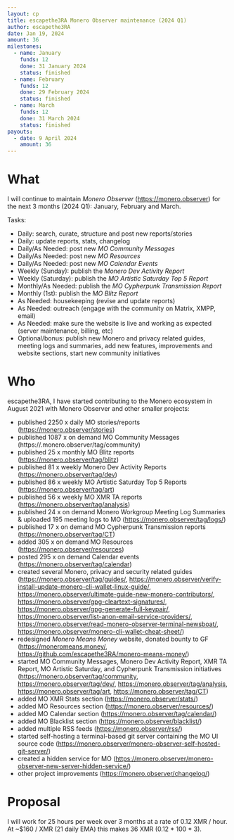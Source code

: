 ```yaml
---
layout: cp
title: escapethe3RA Monero Observer maintenance (2024 Q1)
author: escapethe3RA
date: Jan 19, 2024
amount: 36
milestones:
  - name: January
    funds: 12
    done: 31 January 2024
    status: finished
  - name: February
    funds: 12
    done: 29 February 2024
    status: finished
  - name: March
    funds: 12
    done: 31 March 2024
    status: finished
payouts:
  - date: 9 April 2024
    amount: 36
---
```


# What

I will continue to maintain *Monero Observer* (https://monero.observer) for the next 3 months (2024 Q1): January, February and March.

Tasks:

- Daily: search, curate, structure and post new reports/stories
- Daily: update reports, stats, changelog
- Daily/As Needed: post new *MO Community Messages*
- Daily/As Needed: post new *MO Resources*
- Daily/As Needed: post new *MO Calendar Events*
- Weekly (Sunday): publish the *Monero Dev Activity Report*
- Weekly (Saturday): publish the *MO Artistic Saturday Top 5 Report*
- Monthly/As Needed: publish the *MO Cypherpunk Transmission Report*
- Monthly (1st): publish the *MO Blitz Report*
- As Needed: housekeeping (revise and update reports)
- As Needed: outreach (engage with the community on Matrix, XMPP, email)
- As Needed: make sure the website is live and working as expected (server maintenance, billing, etc)
- Optional/bonus: publish new Monero and privacy related guides, meeting logs and summaries, add new features, improvements and website sections, start new community initiatives

# Who

escapethe3RA, I have started contributing to the Monero ecosystem in August 2021 with Monero Observer and other smaller projects:

- published 2250 x daily MO stories/reports (https://monero.observer/stories)
- published 1087 x on demand MO Community Messages (https://.monero.observer/tag/community)
- published 25 x monthly MO Blitz reports (https://monero.observer/tag/blitz)
- published 81 x weekly Monero Dev Activity Reports (https://monero.observer/tag/dev)
- published 86 x weekly MO Artistic Saturday Top 5 Reports (https://monero.observer/tag/art)
- published 56 x weekly MO XMR TA reports (https://monero.observer/tag/analysis)
- published 24 x on demand Monero Workgroup Meeting Log Summaries & uploaded 195 meeting logs to MO (https://monero.observer/tag/logs/)
- published 17 x on demand MO Cypherpunk Transmission reports (https://monero.observer/tag/CT)
- added 305 x on demand MO Resources (https://monero.observer/resources)
- posted 295 x on demand Calendar events (https://monero.observer/tag/calendar)
- created several Monero, privacy and security related guides (https://monero.observer/tag/guides/, https://monero.observer/verify-install-update-monero-cli-wallet-linux-guide/, https://monero.observer/ultimate-guide-new-monero-contributors/, https://monero.observer/gpg-cleartext-signatures/, https://monero.observer/gpg-generate-full-keypair/, https://monero.observer/list-anon-email-service-providers/, https://monero.observer/read-monero-observer-terminal-newsboat/, https://monero.observer/monero-cli-wallet-cheat-sheet/)
- redesigned *Monero Means Money* website, donated bounty to GF (https://moneromeans.money/, https://github.com/escapethe3RA/monero-means-money/)
- started MO Community Messages, Monero Dev Activity Report, XMR TA Report, MO Artistic Saturday, and Cypherpunk Transmission initiatives (https://monero.observer/tag/community, https://monero.observer/tag/dev/, https://monero.observer/tag/analysis, https://monero.observer/tag/art, https://monero.observer/tag/CT)
- added MO XMR Stats section (https://monero.observer/stats/)
- added MO Resources section (https://monero.observer/resources/)
- added MO Calendar section (https://monero.observer/tag/calendar/)
- added MO Blacklist section (https://monero.observer/blacklist/)
- added multiple RSS feeds (https://monero.observer/rss/)
- started self-hosting a terminal-based git server containing the MO UI source code (https://monero.observer/monero-observer-self-hosted-git-server/)
- created a hidden service for MO (https://monero.observer/monero-observer-new-server-hidden-service/)
- other project improvements (https://monero.observer/changelog/)
 
# Proposal

I will work for 25 hours per week over 3 months at a rate of 0.12 XMR / hour. At ~$160 / XMR (21 daily EMA) this makes 36 XMR (0.12 * 100 * 3).
